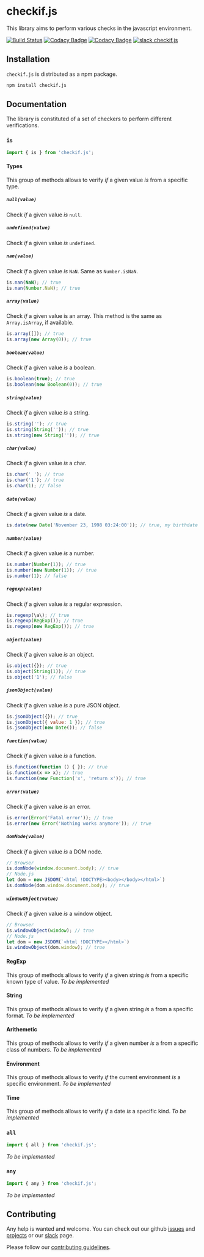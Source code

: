 # checkif.js

This library aims to perform various checks in the javascript environment.

[![Build Status](https://travis-ci.com/joeltankam/checkif.js.svg?branch=master)](https://travis-ci.com/joeltankam/checkif.js) [![Codacy Badge](https://api.codacy.com/project/badge/Coverage/331aec6489ce4632a4ae702f0b13202b)](https://www.codacy.com/app/joel.tankam/checkif.js?utm_source=github.com&utm_medium=referral&utm_content=joeltankam/checkif.js&utm_campaign=Badge_Coverage) [![Codacy Badge](https://api.codacy.com/project/badge/Grade/e8957c5c3d4841dcbb0ec1c4c86505da)](https://app.codacy.com/app/joel.tankam/checkif.js?utm_source=github.com&utm_medium=referral&utm_content=joeltankam/checkif.js&utm_campaign=Badge_Grade_Dashboard) [![slack checkif.js](https://img.shields.io/badge/slack-checkif.js-blue.svg)](https://ifjs.slack.com)

## Installation

`checkif.js` is distributed as a npm package.

```bash
npm install checkif.js
```

## Documentation

The library is constituted of a set of checkers to perform different verifications.

### `is`

```js
import { is } from 'checkif.js';
```

#### Types

This group of methods allows to verify _if_ a given value _is_ from a specific type.

##### `null(value)`

Check _if_ a given value _is_ `null`.

##### `undefined(value)`

Check _if_ a given value _is_ `undefined`.

##### `nan(value)`

Check _if_ a given value _is_ `NaN`. Same as `Number.isNaN`.

```js
is.nan(NaN); // true
is.nan(Number.NaN); // true
```

##### `array(value)`

Check _if_ a given value is an array. This method is the same as `Array.isArray`, if available.

```js
is.array([]); // true
is.array(new Array(0)); // true
```

##### `boolean(value)`

Check _if_ a given value _is_ a boolean.

```js
is.boolean(true); // true
is.boolean(new Boolean(0)); // true
```

##### `string(value)`

Check _if_ a given value _is_ a string.

```js
is.string(''); // true
is.string(String('')); // true
is.string(new String('')); // true
```

##### `char(value)`

Check _if_ a given value _is_ a char.

```js
is.char(' '); // true
is.char('1'); // true
is.char(1); // false
```

##### `date(value)`

Check _if_ a given value _is_ a date.

```js
is.date(new Date('November 23, 1998 03:24:00')); // true, my birthdate btw ;)
```

##### `number(value)`

Check _if_ a given value _is_ a number.

```js
is.number(Number(1)); // true
is.number(new Number(1)); // true
is.number(1); // false
```

##### `regexp(value)`

Check _if_ a given value _is_ a regular expression.

```js
is.regexp(\a\); // true
is.regexp(RegExp()); // true
is.regexp(new RegExp()); // true
```

##### `object(value)`

Check _if_ a given value _is_ an object.

```js
is.object({}); // true
is.object(String(1)); // true
is.object('1'); // false
```

##### `jsonObject(value)`

Check _if_ a given value _is_ a pure JSON object.

```js
is.jsonObject({}); // true
is.jsonObject({ value: 1 }); // true
is.jsonObject(new Date()); // false
```

##### `function(value)`

Check _if_ a given value _is_ a function.

```js
is.function(function () { }); // true
is.function(x => x); // true
is.function(new Function('x', 'return x')); // true
```

##### `error(value)`

Check _if_ a given value _is_ an error.

```js
is.error(Error('Fatal error')); // true
is.error(new Error('Nothing works anymore')); // true
```

##### `domNode(value)`

Check _if_ a given value _is_ a DOM node.

```js
// Browser
is.domNode(window.document.body); // true
// Node.js
let dom = new JSDOM(`<html !DOCTYPE><body></body></html>`)
is.domNode(dom.window.document.body); // true
```

##### `windowObject(value)`

Check _if_ a given value _is_ a window object.

```js
// Browser
is.windowObject(window); // true
// Node.js
let dom = new JSDOM(`<html !DOCTYPE></html>`)
is.windowObject(dom.window); // true
```

#### RegExp

This group of methods allows to verify _if_ a given string _is_ from a specific known type of value.
_To be implemented_

#### String

This group of methods allows to verify _if_ a given string _is_ a from a specific format.
_To be implemented_

#### Arithemetic

This group of methods allows to verify _if_ a given number _is_ a from a specific class of numbers.
_To be implemented_

#### Environment

This group of methods allows to verify _if_ the current environment _is_ a specific environment.
_To be implemented_

#### Time

This group of methods allows to verify _if_ a date _is_ a specific kind.
_To be implemented_

### `all`

```js
import { all } from 'checkif.js';
```

_To be implemented_

### `any`

```js
import { any } from 'checkif.js';
```

_To be implemented_

## Contributing

Any help is wanted and welcome. You can check out our github [issues](https://github.com/joeltankam/checkif.js/issues) and [projects](https://github.com/joeltankam/checkif.js/projects) or our [slack](https://ifjs.slack.com) page.

Please follow our [contributing guidelines](https://github.com/joeltankam/checkif.js/blob/master/CONTRIBUTING.md).
